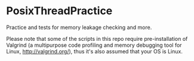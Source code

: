 # PosixThreadPractice
Practice and tests for memory leakage checking and more.

Please note that some of the scripts in this repo require pre-installation of Valgrind (a multipurpose code profiling and memory debugging tool for Linux, http://valgrind.org/), thus it's also assumed that your OS is Linux.
